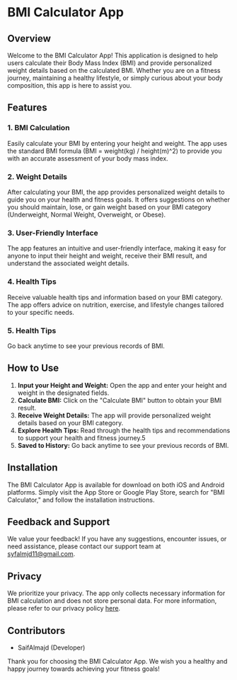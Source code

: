 # BMI Calculator App

## Overview

Welcome to the BMI Calculator App! This application is designed to help users calculate their Body Mass Index (BMI) and provide personalized weight details based on the calculated BMI. Whether you are on a fitness journey, maintaining a healthy lifestyle, or simply curious about your body composition, this app is here to assist you.

## Features

### 1. BMI Calculation

Easily calculate your BMI by entering your height and weight. The app uses the standard BMI formula (BMI = weight(kg) / height(m)^2) to provide you with an accurate assessment of your body mass index.

### 2. Weight Details

After calculating your BMI, the app provides personalized weight details to guide you on your health and fitness goals. It offers suggestions on whether you should maintain, lose, or gain weight based on your BMI category (Underweight, Normal Weight, Overweight, or Obese).

### 3. User-Friendly Interface

The app features an intuitive and user-friendly interface, making it easy for anyone to input their height and weight, receive their BMI result, and understand the associated weight details.

### 4. Health Tips

Receive valuable health tips and information based on your BMI category. The app offers advice on nutrition, exercise, and lifestyle changes tailored to your specific needs.

### 5. Health Tips

Go back anytime to see your previous records of BMI.

## How to Use

1. **Input your Height and Weight:** Open the app and enter your height and weight in the designated fields.
2. **Calculate BMI:** Click on the "Calculate BMI" button to obtain your BMI result.
3. **Receive Weight Details:** The app will provide personalized weight details based on your BMI category.
4. **Explore Health Tips:** Read through the health tips and recommendations to support your health and fitness journey.5
5. **Saved to History:** Go back anytime to see your previous records of BMI.

## Installation

The BMI Calculator App is available for download on both iOS and Android platforms. Simply visit the App Store or Google Play Store, search for "BMI Calculator," and follow the installation instructions.

## Feedback and Support

We value your feedback! If you have any suggestions, encounter issues, or need assistance, please contact our support team at syfalmjd11@gmail.com.

## Privacy

We prioritize your privacy. The app only collects necessary information for BMI calculation and does not store personal data. For more information, please refer to our privacy policy [here](https://www.freeprivacypolicy.com/live/0b614708-40cf-4cb9-845e-91053a26ec78).

## Contributors

- SaifAlmajd (Developer)


Thank you for choosing the BMI Calculator App. We wish you a healthy and happy journey towards achieving your fitness goals!